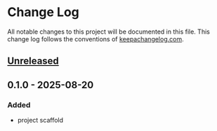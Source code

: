 # Change Log
All notable changes to this project will be documented in this file. This change log follows the conventions of [keepachangelog.com](http://keepachangelog.com/).

## [Unreleased]

## 0.1.0 - 2025-08-20
### Added
- project scaffold

[Unreleased]: https://github.com/eureton/workflow/compare/0.1.0...HEAD
